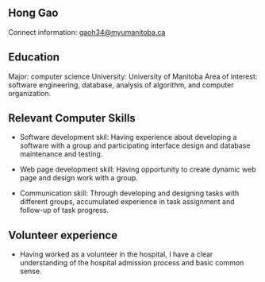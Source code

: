 ## Hong Gao

Connect information: gaoh34@myumanitoba.ca

Education
---
Major: computer science 
University: University of Manitoba 
Area of interest: software engineering, database, analysis of algorithm, and computer organization.

Relevant Computer Skills
---
- Software development skil:
    Having experience about developing a software with a group and participating interface design and database maintenance and testing.
 
- Web page development skill:
    Having opportunity to create dynamic web page and design work with a group.
    
- Communication skill:
    Through developing and designing tasks with different groups, accumulated experience in task assignment and follow-up of task progress.
    
Volunteer experience
---
- Having worked as a volunteer in the hospital, I have a clear understanding of the hospital admission process and basic common sense.

